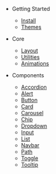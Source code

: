 * Getting Started
  * [Install](getting-started/install.md)
  * [Themes](getting-started/themes.md)

* Core
  * [Layout](core/layout.md)
  * [Utilities](core/utilities.md)
  * [Animations](core/animations.md)

* Components
  * [Accordion](components/accordion.md)
  * [Alert](components/alert.md)
  * [Button](components/button.md)
  * [Card](components/card.md)
  * [Carousel](components/carousel.md)
  * [Chip](components/chip.md)
  * [Dropdown](components/dropdown.md)
  * [Input](components/input.md)
  * [List](components/list.md)
  * [Navbar](components/navbar.md)
  * [Path](components/path.md)
  * [Toggle](components/toggle.md)
  * [Tooltip](components/tooltip.md)